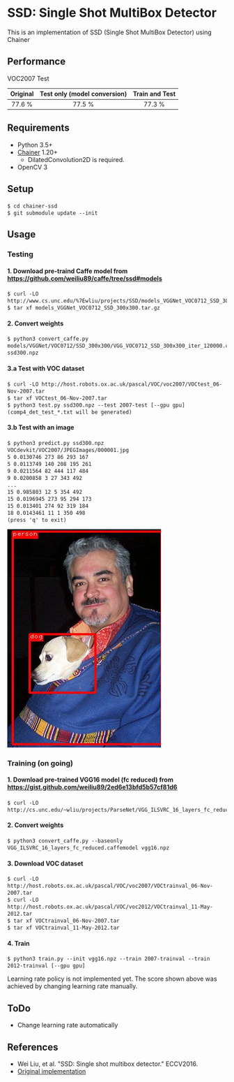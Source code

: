 # SSD: Single Shot MultiBox Detector

This is an implementation of SSD (Single Shot MultiBox Detector) using Chainer

## Performance
VOC2007 Test

| Original | Test only (model conversion) | Train and Test |
|:-:|:-:|:-:|
| 77.6 % | 77.5 % | 77.3 % |

## Requirements

- Python 3.5+
- [Chainer](https://github.com/pfnet/chainer) 1.20+
    - DilatedConvolution2D is required.
- OpenCV 3

## Setup
```
$ cd chainer-ssd
$ git submodule update --init
```

## Usage

### Testing

#### 1\. Download pre-traind Caffe model from https://github.com/weiliu89/caffe/tree/ssd#models
```
$ curl -LO http://www.cs.unc.edu/%7Ewliu/projects/SSD/models_VGGNet_VOC0712_SSD_300x300.tar.gz
$ tar xf models_VGGNet_VOC0712_SSD_300x300.tar.gz
```

#### 2\. Convert weights
```
$ python3 convert_caffe.py models/VGGNet/VOC0712/SSD_300x300/VGG_VOC0712_SSD_300x300_iter_120000.caffemodel ssd300.npz
```

#### 3\.a Test with VOC dataset
```
$ curl -LO http://host.robots.ox.ac.uk/pascal/VOC/voc2007/VOCtest_06-Nov-2007.tar
$ tar xf VOCtest_06-Nov-2007.tar
$ python3 test.py ssd300.npz --test 2007-test [--gpu gpu]
(comp4_det_test_*.txt will be generated)
```

#### 3\.b Test with an image
```
$ python3 predict.py ssd300.npz VOCdevkit/VOC2007/JPEGImages/000001.jpg
5 0.0130746 273 86 293 167
5 0.0113749 140 208 195 261
9 0.0211564 82 444 117 484
9 0.0200858 3 27 343 492
...
15 0.985803 12 5 354 492
15 0.0196945 273 95 294 173
15 0.013401 274 92 319 184
18 0.0143461 11 1 350 498
(press 'q' to exit)
```
![result](result_converted.jpg "result")

### Training (on going)

#### 1\. Download pre-trained VGG16 model (fc reduced) from https://gist.github.com/weiliu89/2ed6e13bfd5b57cf81d6
```
$ curl -LO http://cs.unc.edu/~wliu/projects/ParseNet/VGG_ILSVRC_16_layers_fc_reduced.caffemodel
```

#### 2\. Convert weights
```
$ python3 convert_caffe.py --baseonly VGG_ILSVRC_16_layers_fc_reduced.caffemodel vgg16.npz
```

#### 3\. Download VOC dataset
```
$ curl -LO http://host.robots.ox.ac.uk/pascal/VOC/voc2007/VOCtrainval_06-Nov-2007.tar
$ curl -LO http://host.robots.ox.ac.uk/pascal/VOC/voc2012/VOCtrainval_11-May-2012.tar
$ tar xf VOCtrainval_06-Nov-2007.tar
$ tar xf VOCtrainval_11-May-2012.tar
```

#### 4\. Train
```
$ python3 train.py --init vgg16.npz --train 2007-trainval --train 2012-trainval [--gpu gpu]
```
Learning rate policy is not implemented yet.
The score shown above was achieved by changing learning rate manually.

## ToDo
- Change learning rate automatically

## References
- Wei Liu, et al. "SSD: Single shot multibox detector." ECCV2016.
- [Original implementation](https://github.com/weiliu89/caffe/tree/ssd)
